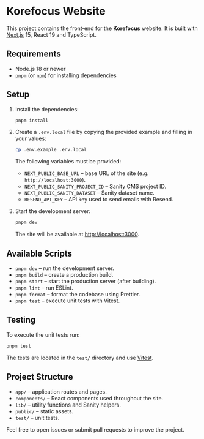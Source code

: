 # Korefocus Website

This project contains the front‑end for the **Korefocus** website. It is built with [Next.js](https://nextjs.org/) 15, React 19 and TypeScript.

## Requirements

- Node.js 18 or newer
- `pnpm` (or `npm`) for installing dependencies

## Setup

1. Install the dependencies:

   ```bash
   pnpm install
   ```

2. Create a `.env.local` file by copying the provided example and filling in your values:

   ```bash
   cp .env.example .env.local
   ```

   The following variables must be provided:

   - `NEXT_PUBLIC_BASE_URL` – base URL of the site (e.g. `http://localhost:3000`).
   - `NEXT_PUBLIC_SANITY_PROJECT_ID` – Sanity CMS project ID.
   - `NEXT_PUBLIC_SANITY_DATASET` – Sanity dataset name.
   - `RESEND_API_KEY` – API key used to send emails with Resend.

3. Start the development server:

   ```bash
   pnpm dev
   ```

   The site will be available at [http://localhost:3000](http://localhost:3000).

## Available Scripts

- `pnpm dev` – run the development server.
- `pnpm build` – create a production build.
- `pnpm start` – start the production server (after building).
- `pnpm lint` – run ESLint.
- `pnpm format` – format the codebase using Prettier.
- `pnpm test` – execute unit tests with Vitest.

## Testing

To execute the unit tests run:

```bash
pnpm test
```

The tests are located in the `test/` directory and use [Vitest](https://vitest.dev/).

## Project Structure

- `app/` – application routes and pages.
- `components/` – React components used throughout the site.
- `lib/` – utility functions and Sanity helpers.
- `public/` – static assets.
- `test/` – unit tests.

Feel free to open issues or submit pull requests to improve the project.
